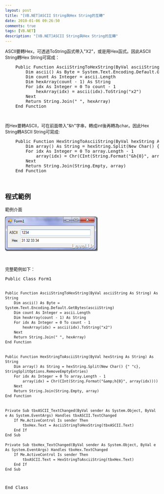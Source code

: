 ```yaml
---
layout: post
title: "[VB.NET]ASCII String與Hex String的互轉"
date: 2010-01-06 09:26:50
comments: true
tags: [VB.NET]
description: "[VB.NET]ASCII String與Hex String的互轉"
---
```

<p>ASCII要轉Hex，可透過ToString函式帶入"X2"，或是用Hex函式。因此ASCII String轉Hex String可寫成：   <br />    </p><div style="padding-bottom: 0px; margin: 0px; padding-left: 0px; padding-right: 0px; display: inline; float: none; padding-top: 0px" id="scid:812469c5-0cb0-4c63-8c15-c81123a09de7:1f62d0b3-9035-4a2f-a121-49e0b6c0365c" class="wlWriterEditableSmartContent"><pre name="code" class="vb:nocontrols">    Public Function AsciiStringToHexString(ByVal asciiString As String) As String
        Dim ascii() As Byte = System.Text.Encoding.Default.GetBytes(asciiString)
        Dim count As Integer = ascii.Length
        Dim hexArray(count - 1) As String
        For idx As Integer = 0 To count - 1
            hexArray(idx) = ascii(idx).ToString("x2")
        Next
        Return String.Join(" ", hexArray)
    End Function</pre></div>


<p> </p>

<p>而Hex要轉ASCII，可在前面帶入"&amp;h"字串，轉成int後再轉為char。因此Hex String轉ASCII String可寫成:
  <br />

  </p><div style="padding-bottom: 0px; margin: 0px; padding-left: 0px; padding-right: 0px; display: inline; float: none; padding-top: 0px" id="scid:812469c5-0cb0-4c63-8c15-c81123a09de7:ad63f1f3-6efc-4878-b060-64b583209ec0" class="wlWriterEditableSmartContent"><pre name="code" class="vb:nocontrols">    Public Function HexStringToAsciiString(ByVal hexString As String) As String 
        Dim array() As String = hexString.Split(New Char() {" "c}, StringSplitOptions.RemoveEmptyEntries) 
        For idx As Integer = 0 To array.Length - 1 
            array(idx) = Chr(CInt(String.Format("&amp;h{0}", array(idx)))) 
        Next 
        Return String.Join(String.Empty, array) 
    End Function</pre></div>


<p> </p>

<h2>程式範例</h2>

<p>範例介面</p>

<p><img style="border-bottom: 0px; border-left: 0px; display: inline; border-top: 0px; border-right: 0px" title="image" border="0" alt="image" src="\images\posts\12874\image_thumb.png" width="304" height="113" /> </p>

<p> </p>

<p>完整範例如下：</p>

<div style="padding-bottom: 0px; margin: 0px; padding-left: 0px; padding-right: 0px; display: inline; float: none; padding-top: 0px" id="scid:812469c5-0cb0-4c63-8c15-c81123a09de7:dec64d71-3f2e-4e44-9955-c103231fd93f" class="wlWriterEditableSmartContent"><pre name="code" class="vb:nocontrols">Public Class Form1

    Public Function AsciiStringToHexString(ByVal asciiString As String) As String
        Dim ascii() As Byte = System.Text.Encoding.Default.GetBytes(asciiString)
        Dim count As Integer = ascii.Length
        Dim hexArray(count - 1) As String
        For idx As Integer = 0 To count - 1
            hexArray(idx) = ascii(idx).ToString("x2")
        Next
        Return String.Join(" ", hexArray)
    End Function


    Public Function HexStringToAsciiString(ByVal hexString As String) As String
        Dim array() As String = hexString.Split(New Char() {" "c}, StringSplitOptions.RemoveEmptyEntries)
        For idx As Integer = 0 To array.Length - 1
            array(idx) = Chr(CInt(String.Format("&amp;h{0}", array(idx))))
        Next
        Return String.Join(String.Empty, array)
    End Function


    Private Sub tbxASCII_TextChanged(ByVal sender As System.Object, ByVal e As System.EventArgs) Handles tbxASCII.TextChanged
        If Me.ActiveControl Is sender Then
            tbxHex.Text = AsciiStringToHexString(tbxASCII.Text)
        End If
    End Sub

    Private Sub tbxHex_TextChanged(ByVal sender As System.Object, ByVal e As System.EventArgs) Handles tbxHex.TextChanged
        If Me.ActiveControl Is sender Then
            tbxASCII.Text = HexStringToAsciiString(tbxHex.Text)
        End If
    End Sub
End Class</pre></div>
